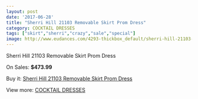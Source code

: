 ```yaml
---
layout: post
date: '2017-06-28'
title: "Sherri Hill 21103 Removable Skirt Prom Dress"
category: COCKTAIL DRESSES
tags: ["skirt","sherri","crazy","sale","special"]
image: http://www.eudances.com/4293-thickbox_default/sherri-hill-21103-removable-skirt-prom-dress.jpg
---
```

Sherri Hill 21103 Removable Skirt Prom Dress

On Sales: **$473.99**
<a href="https://www.eudances.com/en/cocktail-dresses/1428-sherri-hill-21103-removable-skirt-prom-dress.html"><amp-img layout="responsive" width="600" height="600" src="//www.eudances.com/4293-thickbox_default/sherri-hill-21103-removable-skirt-prom-dress.jpg" alt="Sherri Hill 21103 Removable Skirt Prom Dress 0" /></a>
<a href="https://www.eudances.com/en/cocktail-dresses/1428-sherri-hill-21103-removable-skirt-prom-dress.html"><amp-img layout="responsive" width="600" height="600" src="//www.eudances.com/4298-thickbox_default/sherri-hill-21103-removable-skirt-prom-dress.jpg" alt="Sherri Hill 21103 Removable Skirt Prom Dress 1" /></a>
<a href="https://www.eudances.com/en/cocktail-dresses/1428-sherri-hill-21103-removable-skirt-prom-dress.html"><amp-img layout="responsive" width="600" height="600" src="//www.eudances.com/4297-thickbox_default/sherri-hill-21103-removable-skirt-prom-dress.jpg" alt="Sherri Hill 21103 Removable Skirt Prom Dress 2" /></a>
<a href="https://www.eudances.com/en/cocktail-dresses/1428-sherri-hill-21103-removable-skirt-prom-dress.html"><amp-img layout="responsive" width="600" height="600" src="//www.eudances.com/4296-thickbox_default/sherri-hill-21103-removable-skirt-prom-dress.jpg" alt="Sherri Hill 21103 Removable Skirt Prom Dress 3" /></a>
<a href="https://www.eudances.com/en/cocktail-dresses/1428-sherri-hill-21103-removable-skirt-prom-dress.html"><amp-img layout="responsive" width="600" height="600" src="//www.eudances.com/4295-thickbox_default/sherri-hill-21103-removable-skirt-prom-dress.jpg" alt="Sherri Hill 21103 Removable Skirt Prom Dress 4" /></a>
<a href="https://www.eudances.com/en/cocktail-dresses/1428-sherri-hill-21103-removable-skirt-prom-dress.html"><amp-img layout="responsive" width="600" height="600" src="//www.eudances.com/4294-thickbox_default/sherri-hill-21103-removable-skirt-prom-dress.jpg" alt="Sherri Hill 21103 Removable Skirt Prom Dress 5" /></a>

Buy it: [Sherri Hill 21103 Removable Skirt Prom Dress](https://www.eudances.com/en/cocktail-dresses/1428-sherri-hill-21103-removable-skirt-prom-dress.html "Sherri Hill 21103 Removable Skirt Prom Dress")

View more: [COCKTAIL DRESSES](https://www.eudances.com/en/14-cocktail-dresses "COCKTAIL DRESSES")